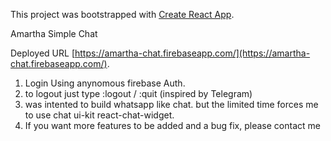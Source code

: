 This project was bootstrapped with [Create React App](https://github.com/facebookincubator/create-react-app).

Amartha Simple Chat

Deployed URL [https://amartha-chat.firebaseapp.com/](https://amartha-chat.firebaseapp.com/).

1. Login Using anynomous firebase Auth.
2. to logout just type :logout / :quit (inspired by Telegram)
3. was intented to build whatsapp like chat. but the limited time forces me to use chat ui-kit react-chat-widget.
4. If you want more features to be added and a bug fix, please contact me
